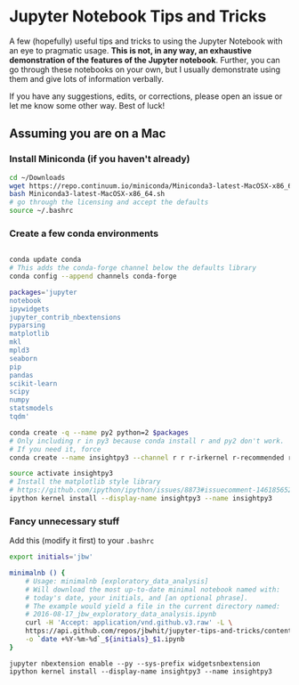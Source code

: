 # Jupyter Notebook Tips and Tricks

A few (hopefully) useful tips and tricks to using the Jupyter Notebook with an eye to pragmatic usage. **This is not, in any way, an exhaustive demonstration of the features of the Jupyter notebook**. Further, you can go through these notebooks on your own, but I usually demonstrate using them and give lots of information verbally.

If you have any suggestions, edits, or corrections, please open an issue or let me know some other way. Best of luck!

## Assuming you are on a Mac

### Install Miniconda (if you haven't already)

```bash
cd ~/Downloads
wget https://repo.continuum.io/miniconda/Miniconda3-latest-MacOSX-x86_64.sh
bash Miniconda3-latest-MacOSX-x86_64.sh
# go through the licensing and accept the defaults
source ~/.bashrc
```

### Create a few conda environments

```bash

conda update conda
# This adds the conda-forge channel below the defaults library
conda config --append channels conda-forge

packages='jupyter
notebook
ipywidgets
jupyter_contrib_nbextensions
pyparsing
matplotlib
mkl
mpld3
seaborn
pip
pandas
scikit-learn
scipy
numpy
statsmodels
tqdm'

conda create -q --name py2 python=2 $packages
# Only including r in py3 because conda install r and py2 don't work.
# If you need it, force
conda create --name insightpy3 --channel r r r-irkernel r-recommended r-essentials rpy2 python=3 $packages -y

source activate insightpy3
# Install the matplotlib style library
# https://github.com/ipython/ipython/issues/8873#issuecomment-146185652
ipython kernel install --display-name insightpy3 --name insightpy3
```

### Fancy unnecessary stuff

Add this (modify it first) to your `.bashrc`

```bash
export initials='jbw'

minimalnb () {
    # Usage: minimalnb [exploratory_data_analysis]
    # Will download the most up-to-date minimal notebook named with:
    # today's date, your initials, and [an optional phrase].
    # The example would yield a file in the current directory named: 
    # 2016-08-17_jbw_exploratory_data_analysis.ipynb
    curl -H 'Accept: application/vnd.github.v3.raw' -L \
    https://api.github.com/repos/jbwhit/jupyter-tips-and-tricks/contents/templates/minimal.ipynb \
    -o `date +%Y-%m-%d`_${initials}_$1.ipynb
} 
```

```
jupyter nbextension enable --py --sys-prefix widgetsnbextension
ipython kernel install --display-name insightpy3 --name insightpy3
```
